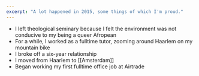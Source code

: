 ```yaml
---
excerpt: "A lot happened in 2015, some things of which I'm proud."
---
```


- I left theological seminary because I felt the environment was not conducive to my being a queer Afropean
- For a while, I worked as a fulltime tutor, zooming around Haarlem on my mountain bike
- I broke off a six-year relationship
- I moved from Haarlem to [[Amsterdam]]
- Began working my first fulltime office job at Airtrade